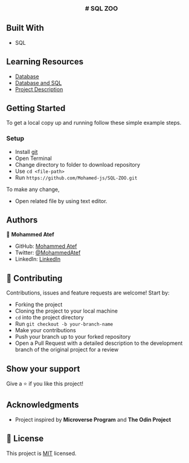 
<h3 align="center"># SQL ZOO </h3>


## Built With

- SQL

## Learning Resources

- [Database](https://www.theodinproject.com/courses/databases/lessons/databases)
- [Database and SQL](https://www.theodinproject.com/courses/databases/lessons/databases-and-sql)
- [Project Description](https://www.theodinproject.com/courses/databases/lessons/sql)

## Getting Started

To get a local copy up and running follow these simple example steps.


### Setup

- Install [git](https://git-scm.com/downloads)
- Open Terminal
- Change directory to folder to download repository
- Use `cd <file-path>`
- Run `https://github.com/Mohamed-js/SQL-ZOO.git`


To make any change,

- Open related file by using text editor.

## Authors

👤 **Mohammed Atef**

- GitHub: [Mohammed Atef](https://github.com/Mohamed-js)
- Twitter: [@MohammedAtef](https://twitter.com/Demovejetta)
- LinkedIn: [LinkedIn](https://www.linkedin.com/in/mohamed-atef-032b6b1b0/)

## 🤝 Contributing

Contributions, issues and feature requests are welcome! Start by:

- Forking the project
- Cloning the project to your local machine
- `cd` into the project directory
- Run `git checkout -b your-branch-name`
- Make your contributions
- Push your branch up to your forked repository
- Open a Pull Request with a detailed description to the development branch of the original project for a review


## Show your support

Give a ⭐️ if you like this project!

## Acknowledgments

- Project inspired by **Microverse Program** and **The Odin Project**


## 📝 License

This project is [MIT](LICENSE) licensed.
